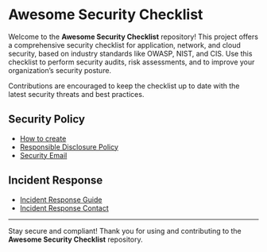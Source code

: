 # Awesome Security Checklist

Welcome to the **Awesome Security Checklist** repository! This project offers a comprehensive security checklist for application, network, and cloud security, based on industry standards like OWASP, NIST, and CIS. Use this checklist to perform security audits, risk assessments, and to improve your organization’s security posture.

Contributions are encouraged to keep the checklist up to date with the latest security threats and best practices.

## Security Policy

- [How to create](./SECURITY-POLICY.md)
- [Responsible Disclosure Policy](./RESPONSIBLE-DISCLOSURE.md)
- [Security Email](./SECURITY-CONTACT.md)

## Incident Response

- [Incident Response Guide](./INCIDENT-RESPONSE.md)
- [Incident Response Contact](./INCIDENT-CONTACT.md)

---

Stay secure and compliant! Thank you for using and contributing to the **Awesome Security Checklist** repository.


